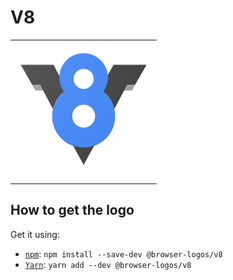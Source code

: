 V8
==

<!-- markdownlint-disable line-length no-inline-html -->
<table>
    <tr height=230>
        <td>
            <a href="https://github.com/alrra/browser-logos/tree/ed5b24d8a66365416f1e69d1979a55c9324b2367/src/v8">
                <img width=220 src="https://raw.githubusercontent.com/alrra/browser-logos/ed5b24d8a66365416f1e69d1979a55c9324b2367/src/v8/v8.svg?sanitize=true" alt="V8 browser logo">
            </a>
        </td>
    </tr>
</table>
<!-- markdownlint-enable line-length no-inline-html -->

How to get the logo
-------------------

Get it using:

* [`npm`][npm]: `npm install --save-dev @browser-logos/v8`
* [`Yarn`][yarn]: `yarn add --dev @browser-logos/v8`

<!-- Link labels: -->

[npm]: https://www.npmjs.com/
[yarn]: https://yarnpkg.com/
